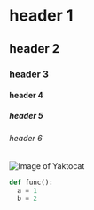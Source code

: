 # header 1
## header 2
### header 3
#### header 4
##### header 5
###### header 6
![Image of Yaktocat](https://octodex.github.com/images/yaktocat.png)

```python
def func():
  a = 1
  b = 2
````
